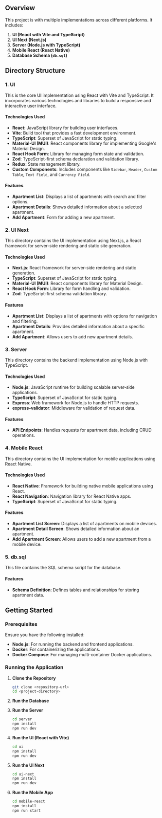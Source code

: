 
## Overview

This project is  with multiple implementations across different platforms. It includes:

1. **UI (React with Vite and TypeScript)**
2. **UI Next (Next.js)**
3. **Server (Node.js with TypeScript)**
4. **Mobile React (React Native)**
5. **Database Schema (`db.sql`)**

## Directory Structure

### 1. **UI**

This is the core UI implementation using React with Vite and TypeScript. It incorporates various technologies and libraries to build a responsive and interactive user interface.

#### Technologies Used
- **React**: JavaScript library for building user interfaces.
- **Vite**: Build tool that provides a fast development environment.
- **TypeScript**: Superset of JavaScript for static typing.
- **Material-UI (MUI)**: React components library for implementing Google's Material Design.
- **React Hook Form**: Library for managing form state and validation.
- **Zod**: TypeScript-first schema declaration and validation library.
- **Redux**: State management library.
- **Custom Components**: Includes components like `Sidebar`, `Header`, `Custom Table`, `Text Field`, and `Currency Field`.

#### Features
- **Apartment List**: Displays a list of apartments with search and filter options.
- **Apartment Details**: Shows detailed information about a selected apartment.
- **Add Apartment**: Form for adding a new apartment.

### 2. **UI Next**

This directory contains the UI implementation using Next.js, a React framework for server-side rendering and static site generation.

#### Technologies Used
- **Next.js**: React framework for server-side rendering and static generation.
- **TypeScript**: Superset of JavaScript for static typing.
- **Material-UI (MUI)**: React components library for Material Design.
- **React Hook Form**: Library for form handling and validation.
- **Zod**: TypeScript-first schema validation library.

#### Features
- **Apartment List**: Displays a list of apartments with options for navigation and filtering.
- **Apartment Details**: Provides detailed information about a specific apartment.
- **Add Apartment**: Allows users to add new apartment details.

### 3. **Server**

This directory contains the backend implementation using Node.js with TypeScript.

#### Technologies Used
- **Node.js**: JavaScript runtime for building scalable server-side applications.
- **TypeScript**: Superset of JavaScript for static typing.
- **Express**: Web framework for Node.js to handle HTTP requests.
- **express-validator**: Middleware for validation of request data.

#### Features
- **API Endpoints**: Handles requests for apartment data, including CRUD operations.

### 4. **Mobile React**

This directory contains the UI implementation for mobile applications using React Native.

#### Technologies Used
- **React Native**: Framework for building native mobile applications using React.
- **React Navigation**: Navigation library for React Native apps.
- **TypeScript**: Superset of JavaScript for static typing.

#### Features
- **Apartment List Screen**: Displays a list of apartments on mobile devices.
- **Apartment Detail Screen**: Shows detailed information about an apartment.
- **Add Apartment Screen**: Allows users to add a new apartment from a mobile device.

### 5. **db.sql**

This file contains the SQL schema script for the database.

#### Features
- **Schema Definition**: Defines tables and relationships for storing apartment data.

## Getting Started

### Prerequisites

Ensure you have the following installed:
- **Node.js**: For running the backend and frontend applications.
- **Docker**: For containerizing the applications.
- **Docker Compose**: For managing multi-container Docker applications.

### Running the Application

1. **Clone the Repository**
   ```bash
   git clone <repository-url>
   cd <project-directory>
   ```

2. **Run the Database**

3. **Run the Server**
   ```bash
   cd server
   npm install
   npm run dev
   ```

4. **Run the UI (React with Vite)**
   ```bash
   cd ui
   npm install
   npm run dev
   ```

5. **Run the UI Next**
   ```bash
   cd ui-next
   npm install
   npm run dev
   ```

6. **Run the Mobile App**
   ```bash
   cd mobile-react
   npm install
   npm run start
   ```
